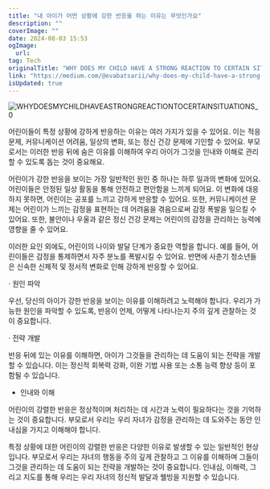 ```yaml
---
title: "내 아이가 어떤 상황에 강한 반응을 하는 이유는 무엇인가요"
description: ""
coverImage: ""
date: 2024-08-03 15:53
ogImage:
  url:
tag: Tech
originalTitle: "WHY DOES MY CHILD HAVE A STRONG REACTION TO CERTAIN SITUATIONS"
link: "https://medium.com/@evabatsarii/why-does-my-child-have-a-strong-reaction-to-certain-situations-95d12a61df3d"
isUpdated: true
---
```


![WHYDOESMYCHILDHAVEASTRONGREACTIONTOCERTAINSITUATIONS_0](/assets/img/WHYDOESMYCHILDHAVEASTRONGREACTIONTOCERTAINSITUATIONS_0.png)

어린이들이 특정 상황에 강하게 반응하는 이유는 여러 가지가 있을 수 있어요. 이는 적응 문제, 커뮤니케이션 어려움, 일상의 변화, 또는 정신 건강 문제에 기인할 수 있어요. 부모로서는 이러한 반응 뒤에 숨은 이유를 이해하여 우리 아이가 그것을 인내와 이해로 관리할 수 있도록 돕는 것이 중요해요.

어린이가 강한 반응을 보이는 가장 일반적인 원인 중 하나는 하루 일과의 변화에 있어요. 어린이들은 안정된 일상 활동을 통해 안전하고 편안함을 느끼게 되어요. 이 변화에 대응하지 못하면, 어린이는 공포를 느끼고 강하게 반응할 수 있어요. 또한, 커뮤니케이션 문제는 어린이가 느끼는 감정을 표현하는 데 어려움을 겪음으로써 감정 폭발을 일으킬 수 있어요. 또한, 불안이나 우울과 같은 정신 건강 문제는 어린이의 감정을 관리하는 능력에 영향을 줄 수 있어요.

이러한 요인 외에도, 어린이의 나이와 발달 단계가 중요한 역할을 합니다. 예를 들어, 어린이들은 감정을 통제하면서 자주 분노를 폭발시킬 수 있어요. 반면에 사춘기 청소년들은 신속한 신체적 및 정서적 변화로 인해 강하게 반응할 수 있어요.

<!-- seedividend - 사각형 -->

<ins class="adsbygoogle"
     style="display:block"
     data-ad-client="ca-pub-4877378276818686"
     data-ad-slot="1898504329"
     data-ad-format="auto"
     data-full-width-responsive="true"></ins>

<script>
     (adsbygoogle = window.adsbygoogle || []).push({});
</script>

· 원인 파악

우선, 당신의 아이가 강한 반응을 보이는 이유를 이해하려고 노력해야 합니다. 우리가 가능한 원인을 파악할 수 있도록, 반응이 언제, 어떻게 나타나는지 주의 깊게 관찰하는 것이 중요합니다.

· 전략 개발

반응 뒤에 있는 이유를 이해하면, 아이가 그것들을 관리하는 데 도움이 되는 전략을 개발할 수 있습니다. 이는 정신적 회복력 강화, 이완 기법 사용 또는 소통 능력 향상 등이 포함될 수 있습니다.

<!-- seedividend - 사각형 -->

<ins class="adsbygoogle"
     style="display:block"
     data-ad-client="ca-pub-4877378276818686"
     data-ad-slot="1898504329"
     data-ad-format="auto"
     data-full-width-responsive="true"></ins>

<script>
     (adsbygoogle = window.adsbygoogle || []).push({});
</script>

- 인내와 이해

어린이의 강렬한 반응은 정상적이며 처리하는 데 시간과 노력이 필요하다는 것을 기억하는 것이 중요합니다. 부모로서 우리는 우리 자녀가 감정을 관리하는 데 도와주는 동안 인내심을 가지고 이해해야 합니다.

특정 상황에 대한 어린이의 강렬한 반응은 다양한 이유로 발생할 수 있는 일반적인 현상입니다. 부모로서 우리는 자녀의 행동을 주의 깊게 관찰하고 그 이유를 이해하며 그들이 그것을 관리하는 데 도움이 되는 전략을 개발하는 것이 중요합니다. 인내심, 이해력, 그리고 지도를 통해 우리는 우리 자녀의 정신적 발달과 웰빙을 지원할 수 있습니다.

